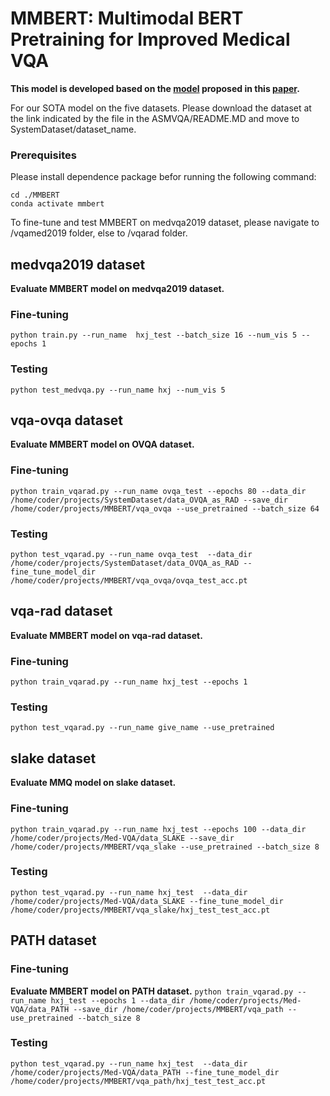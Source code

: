 # MMBERT: Multimodal BERT Pretraining for Improved Medical VQA
**This model is developed based on the [model](https://github.com/VirajBagal/MMBERT) proposed in this [paper](https://arxiv.org/abs/2104.01394).**

For our SOTA model on the five datasets. Please download the dataset at the link indicated by the file in the ASMVQA/README.MD and move to SystemDataset/dataset_name. 

### Prerequisites
Please install dependence package befor running the following command:
```
cd ./MMBERT
conda activate mmbert
```
To fine-tune and test MMBERT on medvqa2019 dataset, please navigate to /vqamed2019 folder, else to /vqarad folder.


## medvqa2019 dataset
**Evaluate MMBERT model on medvqa2019 dataset.**
### Fine-tuning
`python train.py --run_name  hxj_test --batch_size 16 --num_vis 5 --epochs 1`

### Testing
`python test_medvqa.py --run_name hxj --num_vis 5`


## vqa-ovqa dataset
**Evaluate MMBERT model on OVQA dataset.**
### Fine-tuning
`python train_vqarad.py --run_name ovqa_test --epochs 80 --data_dir /home/coder/projects/SystemDataset/data_OVQA_as_RAD --save_dir /home/coder/projects/MMBERT/vqa_ovqa --use_pretrained --batch_size 64`
### Testing
`python test_vqarad.py --run_name ovqa_test  --data_dir /home/coder/projects/SystemDataset/data_OVQA_as_RAD --fine_tune_model_dir /home/coder/projects/MMBERT/vqa_ovqa/ovqa_test_acc.pt`


## vqa-rad dataset
**Evaluate MMBERT model on vqa-rad dataset.**
### Fine-tuning
`python train_vqarad.py --run_name hxj_test --epochs 1`

### Testing
`python test_vqarad.py --run_name give_name --use_pretrained`


## slake dataset
**Evaluate MMQ model on slake dataset.**
### Fine-tuning
`python train_vqarad.py --run_name hxj_test --epochs 100 --data_dir /home/coder/projects/Med-VQA/data_SLAKE --save_dir /home/coder/projects/MMBERT/vqa_slake --use_pretrained --batch_size 8`

### Testing
`python test_vqarad.py --run_name hxj_test  --data_dir /home/coder/projects/Med-VQA/data_SLAKE --fine_tune_model_dir /home/coder/projects/MMBERT/vqa_slake/hxj_test_test_acc.pt`


## PATH dataset
### Fine-tuning
**Evaluate MMBERT model on PATH dataset.**
`python train_vqarad.py --run_name hxj_test --epochs 1 --data_dir /home/coder/projects/Med-VQA/data_PATH --save_dir /home/coder/projects/MMBERT/vqa_path --use_pretrained --batch_size 8`

### Testing
`python test_vqarad.py --run_name hxj_test  --data_dir /home/coder/projects/Med-VQA/data_PATH --fine_tune_model_dir /home/coder/projects/MMBERT/vqa_path/hxj_test_test_acc.pt`